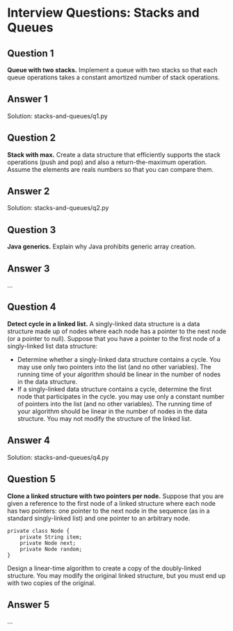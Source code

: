 Interview Questions: Stacks and Queues
======================================

Question 1
----------

**Queue with two stacks.** Implement a queue with two stacks so that each queue operations takes a constant amortized number of stack operations.

Answer 1
--------

Solution: stacks-and-queues/q1.py

Question 2
----------

**Stack with max.** Create a data structure that efficiently supports the stack operations (push and pop) and also a return-the-maximum operation. Assume the elements are reals numbers so that you can compare them.

Answer 2
--------

Solution: stacks-and-queues/q2.py

Question 3
----------

**Java generics.** Explain why Java prohibits generic array creation.

Answer 3
--------

...

Question 4
----------

**Detect cycle in a linked list.** A singly-linked data structure is a data structure made up of nodes where each node has a pointer to the next node (or a pointer to null). Suppose that you have a pointer to the first node of a singly-linked list data structure:
- Determine whether a singly-linked data structure contains a cycle. You may use only two pointers into the list (and no other variables). The running time of your algorithm should be linear in the number of nodes in the data structure.
- If a singly-linked data structure contains a cycle, determine the first node that participates in the cycle. you may use only a constant number of pointers into the list (and no other variables). The running time of your algorithm should be linear in the number of nodes in the data structure.
You may not modify the structure of the linked list.

Answer 4
--------

Solution: stacks-and-queues/q4.py

Question 5
----------

**Clone a linked structure with two pointers per node.** Suppose that you are given a reference to the first node of a linked structure where each node has two pointers: one pointer to the next node in the sequence (as in a standard singly-linked list) and one pointer to an arbitrary node.
```
private class Node {
    private String item;
    private Node next;
    private Node random;
}
```
Design a linear-time algorithm to create a copy of the doubly-linked structure. You may modify the original linked structure, but you must end up with two copies of the original.

Answer 5
-------

...
